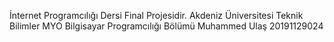 İnternet Programcılığı Dersi Final Projesidir.
Akdeniz Üniversitesi Teknik Bilimler MYO Bilgisayar Programcılığı Bölümü
Muhammed Ulaş
20191129024
